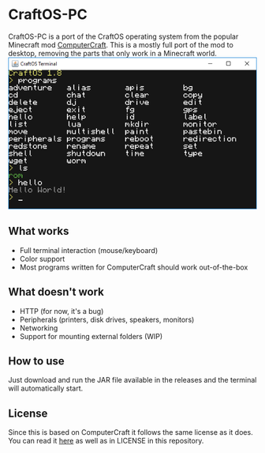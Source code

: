 # CraftOS-PC
CraftOS-PC is a port of the CraftOS operating system from the popular Minecraft mod [ComputerCraft](https://github.com/dan200/ComputerCraft). This is a mostly full port of the mod to desktop, removing the parts that only work in a Minecraft world.  
![Screenshot](image.png)

## What works
* Full terminal interaction (mouse/keyboard)
* Color support
* Most programs written for ComputerCraft should work out-of-the-box

## What doesn't work
* HTTP (for now, it's a bug)
* Peripherals (printers, disk drives, speakers, monitors)
* Networking
* Support for mounting external folders (WIP)

## How to use
Just download and run the JAR file available in the releases and the terminal will automatically start.

## License
Since this is based on ComputerCraft it follows the same license as it does. You can read it [here](https://github.com/dan200/ComputerCraft/blob/master/LICENSE) as well as in LICENSE in this repository.